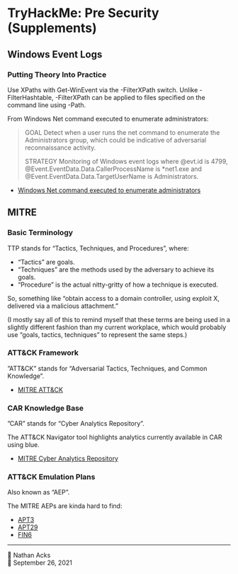 # TryHackMe: Pre Security (Supplements)

## Windows Event Logs

### Putting Theory Into Practice

Use XPaths with Get-WinEvent via the -FilterXPath switch. Unlike -FilterHashtable, -FilterXPath can be applied to files specified on the command line using -Path.

From Windows Net command executed to enumerate administrators:

> GOAL
> Detect when a user runs the net command to enumerate the Administrators group, which could be indicative of adversarial reconnaissance activity.
> 
> STRATEGY
> Monitoring of Windows event logs where @evt.id is 4799, @Event.EventData.Data.CallerProcessName is *net1.exe and @Event.EventData.Data.TargetUserName is Administrators.

* [Windows Net command executed to enumerate administrators](https://docs.datadoghq.com/security_platform/default_rules/windows-event-net-cmd-local-admin-enumeration/)

## MITRE

### Basic Terminology

TTP stands for “Tactics, Techniques, and Procedures”, where:

* “Tactics” are goals.
* “Techniques” are the methods used by the adversary to achieve its goals.
* “Procedure” is the actual nitty-gritty of how a technique is executed.

So, something like “obtain access to a domain controller, using exploit X, delivered via a malicious attachment.”

(I mostly say all of this to remind myself that these terms are being used in a slightly different fashion than my current workplace, which would probably use “goals, tactics, techniques” to represent the same steps.)

### ATT&CK Framework

”ATT&CK” stands for “Adversarial Tactics, Techniques, and Common Knowledge”.

* [MITRE ATT&CK](https://attack.mitre.org)

### CAR Knowledge Base

”CAR” stands for “Cyber Analytics Repository”.

The ATT&CK Navigator tool highlights analytics currently available in CAR using blue.

* [MITRE Cyber Analytics Repository](https://car.mitre.org/)

### ATT&CK Emulation Plans

Also known as “AEP”.

The MITRE AEPs are kinda hard to find:

* [APT3](https://attack.mitre.org/resources/adversary-emulation-plans/)
* [APT29](https://github.com/center-for-threat-informed-defense/adversary_emulation_library/tree/master/apt29)
* [FIN6](https://github.com/center-for-threat-informed-defense/adversary_emulation_library/tree/master/fin6)

- - - -

<span aria-hidden="true">👤</span> Nathan Acks  
<span aria-hidden="true">📅</span> September 26, 2021
